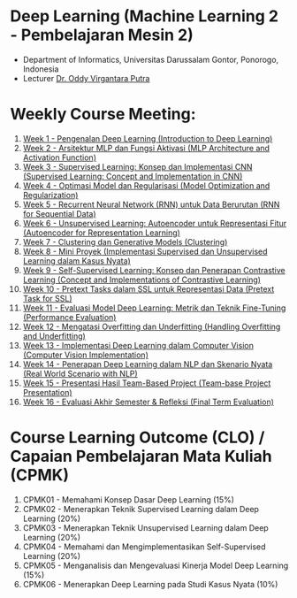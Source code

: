 # Deep Learning (Machine Learning 2 - Pembelajaran Mesin 2)
- Department of Informatics, Universitas Darussalam Gontor, Ponorogo, Indonesia
- Lecturer [Dr. Oddy Virgantara Putra](https://virgantara.github.io/)

# Weekly Course Meeting:

1. [Week 1 - Pengenalan Deep Learning (Introduction to Deep Learning)](week01/README.md)
1. [Week 2 - Arsitektur MLP dan Fungsi Aktivasi (MLP Architecture and Activation Function)](week02/README.md)
1. [Week 3 - Supervised Learning: Konsep dan Implementasi CNN (Supervised Learning: Concept and Implementation in CNN)](week03/README.md)
1. [Week 4 - Optimasi Model dan Regularisasi (Model Optimization and Regularization)](week04/README.md)
1. [Week 5 - Recurrent Neural Network (RNN) untuk Data Berurutan (RNN for Sequential Data)](week05/README.md)
1. [Week 6 - Unsupervised Learning: Autoencoder untuk Representasi Fitur (Autoencoder for Representation Learning)](week06/README.md)
1. [Week 7 - Clustering dan Generative Models (Clustering)](week07/README.md)
1. [Week 8 - Mini Proyek (Implementasi Supervised dan Unsupervised Learning dalam Kasus Nyata)](week08/README.md)
1. [Week 9 - Self-Supervised Learning: Konsep dan Penerapan Contrastive Learning (Concept and Implementations of Contrastive Learning)](week09/README.md)
1. [Week 10 - Pretext Tasks dalam SSL untuk Representasi Data (Pretext Task for SSL)](week10/README.md)
1. [Week 11 - Evaluasi Model Deep Learning: Metrik dan Teknik Fine-Tuning (Performance Evaluation)](week11/README.md)
1. [Week 12 - Mengatasi Overfitting dan Underfitting (Handling Overfitting and Underfitting)](week12/README.md)
1. [Week 13 - Implementasi Deep Learning dalam Computer Vision (Computer Vision Implementation)](week13/README.md)
1. [Week 14 - Penerapan Deep Learning dalam NLP dan Skenario Nyata (Real World Scenario with NLP)](week14/README.md)
1. [Week 15 - Presentasi Hasil Team-Based Project (Team-base Project Presentation)](week15/README.md)
1. [Week 16 - Evaluasi Akhir Semester & Refleksi (Final Term Evaluation)](week16/README.md)

# Course Learning Outcome (CLO) / Capaian Pembelajaran Mata Kuliah (CPMK)
1. CPMK01 - Memahami Konsep Dasar Deep Learning (15%)
2. CPMK02 - Menerapkan Teknik Supervised Learning dalam Deep Learning (20%)
3. CPMK03 - Menerapkan Teknik Unsupervised Learning dalam Deep Learning (20%)
4. CPMK04 - Memahami dan Mengimplementasikan Self-Supervised Learning (20%)
5. CPMK05 - Menganalisis dan Mengevaluasi Kinerja Model Deep Learning (15%)
6. CPMK06 - Menerapkan Deep Learning pada Studi Kasus Nyata (10%)

